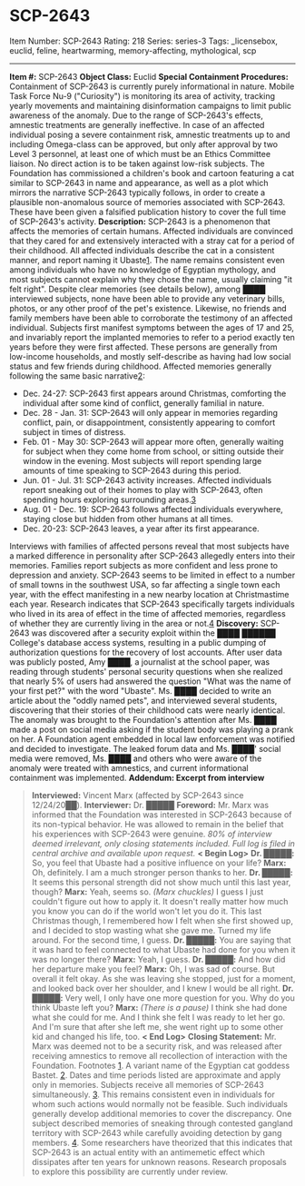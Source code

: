 # SCP-2643
Item Number: SCP-2643
Rating: 218
Series: series-3
Tags: _licensebox, euclid, feline, heartwarming, memory-affecting, mythological, scp

---

  
**Item #:** SCP-2643 
**Object Class:** Euclid
**Special Containment Procedures:** Containment of SCP-2643 is currently purely informational in nature. Mobile Task Force Nu-9 ("Curiosity") is monitoring its area of activity, tracking yearly movements and maintaining disinformation campaigns to limit public awareness of the anomaly. Due to the range of SCP-2643's effects, amnestic treatments are generally ineffective. In case of an affected individual posing a severe containment risk, amnestic treatments up to and including Omega-class can be approved, but only after approval by two Level 3 personnel, at least one of which must be an Ethics Committee liaison. No direct action is to be taken against low-risk subjects.
The Foundation has commissioned a children's book and cartoon featuring a cat similar to SCP-2643 in name and appearance, as well as a plot which mirrors the narrative SCP-2643 typically follows, in order to create a plausible non-anomalous source of memories associated with SCP-2643. These have been given a falsified publication history to cover the full time of SCP-2643's activity.
**Description:** SCP-2643 is a phenomenon that affects the memories of certain humans. Affected individuals are convinced that they cared for and extensively interacted with a stray cat for a period of their childhood. All affected individuals describe the cat in a consistent manner, and report naming it Ubaste[1](javascript:;). The name remains consistent even among individuals who have no knowledge of Egyptian mythology, and most subjects cannot explain why they chose the name, usually claiming "it felt right".
Despite clear memories (see details below), among ████ interviewed subjects, none have been able to provide any veterinary bills, photos, or any other proof of the pet's existence. Likewise, no friends and family members have been able to corroborate the testimony of an affected individual.
Subjects first manifest symptoms between the ages of 17 and 25, and invariably report the implanted memories to refer to a period exactly ten years before they were first affected. These persons are generally from low-income households, and mostly self-describe as having had low social status and few friends during childhood.
Affected memories generally following the same basic narrative[2](javascript:;):
  * Dec. 24-27: SCP-2643 first appears around Christmas, comforting the individual after some kind of conflict, generally familial in nature.
  * Dec. 28 - Jan. 31: SCP-2643 will only appear in memories regarding conflict, pain, or disappointment, consistently appearing to comfort subject in times of distress.
  * Feb. 01 - May 30: SCP-2643 will appear more often, generally waiting for subject when they come home from school, or sitting outside their window in the evening. Most subjects will report spending large amounts of time speaking to SCP-2643 during this period.
  * Jun. 01 - Jul. 31: SCP-2643 activity increases. Affected individuals report sneaking out of their homes to play with SCP-2643, often spending hours exploring surrounding areas.[3](javascript:;)
  * Aug. 01 - Dec. 19: SCP-2643 follows affected individuals everywhere, staying close but hidden from other humans at all times.
  * Dec. 20-23: SCP-2643 leaves, a year after its first appearance.

Interviews with families of affected persons reveal that most subjects have a marked difference in personality after SCP-2643 allegedly enters into their memories. Families report subjects as more confident and less prone to depression and anxiety.
SCP-2643 seems to be limited in effect to a number of small towns in the southwest USA, so far affecting a single town each year, with the effect manifesting in a new nearby location at Christmastime each year. Research indicates that SCP-2643 specifically targets individuals who lived in its area of effect in the time of affected memories, regardless of whether they are currently living in the area or not.[4](javascript:;)
**Discovery:** SCP-2643 was discovered after a security exploit within the ████ ██████ College's database access systems, resulting in a public dumping of authorization questions for the recovery of lost accounts. After user data was publicly posted, Amy ████, a journalist at the school paper, was reading through students' personal security questions when she realized that nearly 5% of users had answered the question "What was the name of your first pet?" with the word "Ubaste". Ms. ████ decided to write an article about the "oddly named pets", and interviewed several students, discovering that their stories of their childhood cats were nearly identical. The anomaly was brought to the Foundation's attention after Ms. ████ made a post on social media asking if the student body was playing a prank on her. A Foundation agent embedded in local law enforcement was notified and decided to investigate. The leaked forum data and Ms. ████' social media were removed, Ms. ████ and others who were aware of the anomaly were treated with amnestics, and current informational containment was implemented.
**Addendum: Excerpt from interview**
> **Interviewed:** Vincent Marx (affected by SCP-2643 since 12/24/20██).
> **Interviewer:** Dr. █████
> **Foreword:** Mr. Marx was informed that the Foundation was interested in SCP-2643 because of its non-typical behavior. He was allowed to remain in the belief that his experiences with SCP-2643 were genuine.
> _80% of interview deemed irrelevant, only closing statements included. Full log is filed in central archive and available upon request._
> **< Begin Log>**
> **Dr. █████:** So, you feel that Ubaste had a positive influence on your life?
> **Marx:** Oh, definitely. I am a much stronger person thanks to her.
> **Dr. █████:** It seems this personal strength did not show much until this last year, though?
> **Marx:** Yeah, seems so. _(Marx chuckles)_ I guess I just couldn't figure out how to apply it. It doesn't really matter how much you know you can do if the world won't let you do it. This last Christmas though, I remembered how I felt when she first showed up, and I decided to stop wasting what she gave me. Turned my life around. For the second time, I guess.
> **Dr. █████:** You are saying that it was hard to feel connected to what Ubaste had done for you when it was no longer there?
> **Marx:** Yeah, I guess.
> **Dr. █████:** And how did her departure make you feel?
> **Marx:** Oh, I was sad of course. But overall it felt okay. As she was leaving she stopped, just for a moment, and looked back over her shoulder, and I knew I would be all right.
> **Dr. █████:** Very well, I only have one more question for you. Why do you think Ubaste left you?
> **Marx:** _(There is a pause)_ I think she had done what she could for me. And I think she felt I was ready to let her go. And I'm sure that after she left me, she went right up to some other kid and changed his life, too.
> **< End Log>**
> **Closing Statement:** Mr. Marx was deemed not to be a security risk, and was released after receiving amnestics to remove all recollection of interaction with the Foundation.
Footnotes
[1](javascript:;). A variant name of the Egyptian cat goddess Bastet.
[2](javascript:;). Dates and time periods listed are approximate and apply only in memories. Subjects receive all memories of SCP-2643 simultaneously.
[3](javascript:;). This remains consistent even in individuals for whom such actions would normally not be feasible. Such individuals generally develop additional memories to cover the discrepancy. One subject described memories of sneaking through contested gangland territory with SCP-2643 while carefully avoiding detection by gang members.
[4](javascript:;). Some researchers have theorized that this indicates that SCP-2643 is an actual entity with an antimemetic effect which dissipates after ten years for unknown reasons. Research proposals to explore this possibility are currently under review.
